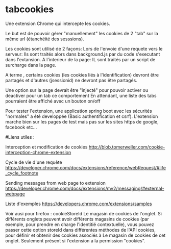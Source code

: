 # tabcookies

Une  extension Chrome qui intercepte les cookies.

Le but est de pouvoir gérer "manuellement" les cookies de 2 "tab" sur la même url (étanchéité des sesssions).

Les cookies sont utilisé de 2 façons: 
	Lors de l'envoie d'une requete vers le serveur: Ils sont traités alors dans background.js par du code s'executant dans l'extansion. 
	A l'interieur de la page: IL sont traités par un script de surcharge dans la page.

A terme , certains cookies (les cookies liés à l'identification) devront  être partagés et d'autres (jsessionid) ne devront pas être partagés.

Une option sur la page devrait être "injecté" pour pouvoir activer ou deactiver pour un tab ce comportement
En attendant, une liste des tabs pourraient être affiché avec un bouton on/off

Pour tester l'extension, une application spring boot avec les sécurités "normales" a été developpée (Basic authentification et csrf).
L'extension marche bien sur les pages de test mais pas sur les sites https de google, facebook etc...




#Liens utiles :

Interception et modification de cookies
http://blob.tomerweller.com/cookie-interception-chrome-extension

Cycle de vie d'une requête
https://developer.chrome.com/docs/extensions/reference/webRequest/#life_cycle_footnote

Sending messages from web page to extension
https://developer.chrome.com/docs/extensions/mv2/messaging/#external-webpage

Liste d'exemples 
https://developers.chrome.com/extensions/samples

Voir ausi pour firefox : cookieStoreId
 Le magasin de cookies de l'onglet. Si différents onglets peuvent avoir différents magasins de cookies (par exemple, pour prendre en charge l'identitié contextuelle), vous pouvez passer cette option storeId dans différentes méthodes de l'API cookies, pour définir et obtenir des cookies associés à Le magasin de cookies de cet onglet. Seulement présent si l'extension a la permission "cookies".